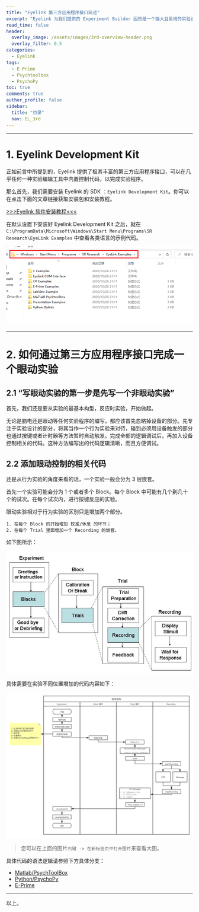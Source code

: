 ```yaml
---
title: "Eyelink 第三方应用程序接口简述"
excerpt: "Eyelink 为我们提供的 Experiment Builder 固然是一个强大且易用的实验设计软件，但在面对非常复杂的实验逻辑设计时应然要面对可视化编程所带来的限制。因此使用 Psychtoolbox 或者 PsychoPy 进行眼动实验有时是更加经济的选择。另一方面，对于熟悉 E-Prime 并且已经在 E-Prime 中完成第一段行为实验的科研工作者来说，直接在现有 E-Prime 上增加眼动控制的内容可以更加高效的开展研究工作。"
read_time: false
header:
  overlay_image: /assets/images/3rd-overview-header.png
  overlay_filter: 0.5
categories:
  - Eyelink
tags:
  - E-Prime
  - Psychtoolbox
  - PsychoPy
toc: true
comments: true
author_profile: false
sidebar:
  title: "目录"
  nav: EL_3rd
---
```


---

# 1. Eyelink Development Kit

正如前言中所提到的，Eyelink 提供了极其丰富的第三方应用程序接口，可以在几乎任何一种实验编辑工具中内置控制代码，以完成实验程序。

那么首先，我们需要安装 Eyelink 的 SDK ：`Eyelink Development Kit`。你可以在点击下面的文章链接获取安装包和安装教程。

[>>>Eyelink 软件安装教程<<<](/eyelink/install_software/)

在默认设置下安装好 Eyelink Development Kit 之后，就在 `C:\ProgramData\Microsoft\Windows\Start Menu\Programs\SR Research\EyeLink Examples` 中查看各类语言的示例代码。

![3rd-overview-example_folder](/assets/images/3rd-overview-example_folder.png)

---

# 2. 如何通过第三方应用程序接口完成一个眼动实验 

## 2.1 “写眼动实验的第一步是先写一个非眼动实验”

首先，我们还是要从实验的最基本构型，反应时实验，开始做起。

无论是脑电还是眼动等任何实验程序的编写，都应该首先忽略掉设备的部分。先专注于实验设计的部分，将其当作一个行为实验来对待，碰到必须用设备触发的部分也通过按键或者计时器等方法暂时自动触发。完成全部的逻辑调试后，再加入设备控制相关的代码。这种方法编写出的代码逻辑清晰，而且方便调试。

## 2.2 添加眼动控制的相关代码

还是从行为实验的角度来看的话，一个实验一般会分为 3 层嵌套。

首先一个实验可能会分为 1 个或者多个 Block。每个 Block 中可能有几个到几十个的试次。在每个试次内，进行按键反应的实验。

眼动实验相对于行为实验的区别只是增加两个部分。

    1. 在每个 Block 的开始增加 校准/休息 的环节；
    2. 在每个 Trial 里面增加一个 Recording 的嵌套。

如下图所示：

![eb_hierarchical_org](/assets/images/eb_hierarchical_org.jpg)

具体需要在实验不同位置增加的代码内容如下：

![3rd-overview-coding_add_part](/assets/images/3rd-overview-coding_add_part.png)

> 您可以在上面的图片`右键 -> 在新标签页中打开图片`来查看大图。

具体代码的语法逻辑请参照下方具体分支：

* [Matlab/PsychToolBox](/content/#42-psychtoolbox)
* [Python/PsychoPy](/content/#43-psychopy)
* [E-Prime](/content/#41-e-prime)

---

以上。